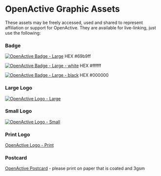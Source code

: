 # OpenActive Graphic Assets

These assets may be freely accessed, used and shared to represent affiliation or support for OpenActive. They are available for live-linking, just use the following:

### Badge
[![OpenActive Badge - Large](https://www.openactive.io/assets/New-OpenActive-Logo-final.png)](https://www.openactive.io/assets/New-OpenActive-Logo-final.png)
HEX #69b9ff

[![OpenActive Badge - Large - white](https://www.openactive.io/assets/New-OpenActive-Logo-final.png)](https://www.openactive.io/assets/New-OpenActive-Logo-final.png)
HEX #ffffff

[![OpenActive Badge - Large - black](https://www.openactive.io/assets/New-OpenActive-Logo-final.png)](https://www.openactive.io/assets/New-OpenActive-Logo-final.png)
HEX #000000

### Large Logo
[![OpenActive Logo - Large](https://www.openactive.io/assets/New-OpenActive-Logo-Landscape-Large.png)](https://www.openactive.io/assets/New-OpenActive-Logo-Landscape-Large.png)

### Small Logo
[![OpenActive Logo - Small](https://www.openactive.io/assets/New-OpenActive-Landscape-Logo-Small-copy.png)](https://www.openactive.io/assets/New-OpenActive-Landscape-Logo-Small-copy.png)

### Print Logo
[OpenActive Logo - Print](https://www.openactive.io/assets/openactive-print.eps)

### Postcard
[OpenActive Postcard](https://www.openactive.io/assets/openactive-postcard.pdf) - please print on paper that is coated and 3gsm

